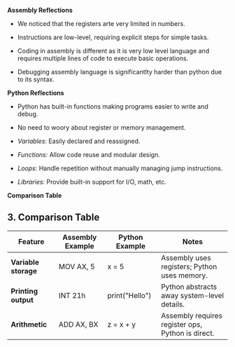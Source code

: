 **Assembly Reflections**

- We noticed that the registers arte very limited in numbers.
- Instructions are low-level, requiring explicit steps for simple tasks.

- Coding in assembly is different as it is very low level language and requires multiple lines of code to execute basic operations.
- Debugging assembly language is significantlty harder than python due to its syntax.


**Python Reflections**

- Python has built-in functions making programs easier to write and debug.
- No need to woory about register or memory management.

- *Variables:* Easily declared and reassigned.  
- *Functions:* Allow code reuse and modular design.  
- *Loops:* Handle repetition without manually managing jump instructions.  
- *Libraries:* Provide built-in support for I/O, math, etc.


**Comparison Table**

## 3. Comparison Table

| Feature             | Assembly Example       | Python Example              | Notes                                      |
|---------------------|------------------------|-----------------------------|--------------------------------------------|
| **Variable storage** | MOV AX, 5            | x = 5                     | Assembly uses registers; Python uses memory. |
| **Printing output**  | INT 21h               | print("Hello")            | Python abstracts away system-level details. |
| **Arithmetic**       | ADD AX, BX           | z = x + y                 | Assembly requires register ops, Python is direct. |
